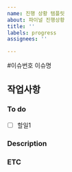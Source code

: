 ```yaml
---
name: 진행 상황 템플릿
about: 파이널 진행상황
title: ''
labels: progress
assignees: ''

---
```


#이슈번호 이슈명

## 작업사항

### To do
- [ ] 할일1

### Description

### ETC
